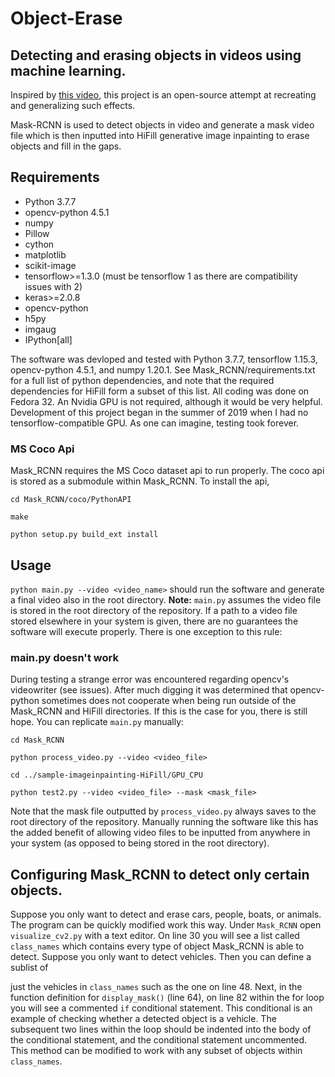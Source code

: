 # Object-Erase
## Detecting and erasing objects in videos using machine learning.

Inspired by [this video](https://www.youtube.com/watch?v=U7LudBS3bS4), this project is an open-source attempt at recreating and generalizing such effects. 

Mask-RCNN is used to detect objects in video and generate a mask video file which is then inputted into HiFill generative image inpainting to erase objects and fill in the gaps.

## Requirements

- Python 3.7.7
- opencv-python 4.5.1
- numpy
- Pillow
- cython
- matplotlib
- scikit-image
- tensorflow>=1.3.0 (must be tensorflow 1 as there are compatibility issues with 2)
- keras>=2.0.8
- opencv-python
- h5py
- imgaug
- IPython[all]


The software was devloped and tested with Python 3.7.7, tensorflow 1.15.3, opencv-python 4.5.1, and numpy 1.20.1. See Mask_RCNN/requirements.txt for a full list 
of python dependencies, and note that the required dependencies for HiFill form a subset of this list. All coding was done on Fedora 32. An Nvidia GPU 
is not required, although it would be very helpful. Development of this project began in the summer of 2019 when I had no tensorflow-compatible GPU. As one can 
imagine, testing took forever.

### MS Coco Api

Mask_RCNN requires the MS Coco dataset api to run properly. The coco api is stored as a submodule within Mask_RCNN. 
To install the api,

`cd Mask_RCNN/coco/PythonAPI`

`make`

`python setup.py build_ext install`

## Usage

`python main.py --video <video_name>`  should run the software and generate a final video also in the root directory. 
**Note:** `main.py` assumes the video file is stored in the root directory of the repository. If a path to a video file stored elsewhere
in your system is given, there are no guarantees the software will execute properly. There is one exception to this rule:

### main.py doesn't work

During testing a strange error was encountered regarding opencv's videowriter (see issues). After much digging it was determined that opencv-python sometimes does 
not cooperate when being run outside of the Mask_RCNN and HiFill directories. If this is the case for you, there is still hope. You can replicate `main.py` manually:

`cd Mask_RCNN`

`python process_video.py --video <video_file>`

`cd ../sample-imageinpainting-HiFill/GPU_CPU`

`python test2.py --video <video_file> --mask <mask_file>`

Note that the mask file outputted by `process_video.py` always saves to the root directory of the repository. Manually running the software like this has the 
added benefit of allowing video files to be inputted from anywhere in your system (as opposed to being stored in the root directory).

## Configuring Mask_RCNN to detect only certain objects.

Suppose you only want to detect and erase cars, people, boats, or animals. The program can be quickly modified work this way.
Under `Mask_RCNN` open `visualize_cv2.py` with a text editor. On line 30 you will see a list called `class_names` which contains 
every type of object Mask_RCNN is able to detect. Suppose you only want to detect vehicles. Then you can define a sublist of 

just the vehicles in `class_names` such as the one on line 48. Next, in the function definition for `display_mask()` (line 64), on line 82 within the for loop you 
will see a commented `if` conditional statement. This conditional is an example of checking whether a detected object is a vehicle. The subsequent two lines 
within the loop should be indented into the body of the conditional statement, and the conditional statement uncommented. This method can be modified to work with 
any subset of objects within `class_names`. 

